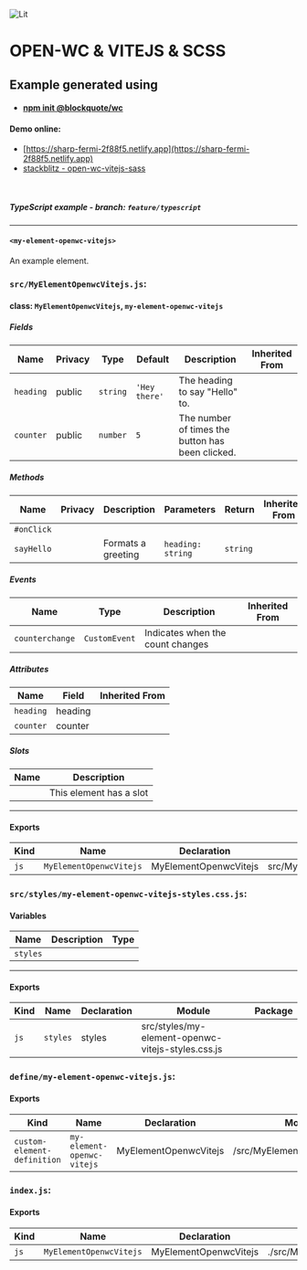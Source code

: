 ![Lit](https://img.shields.io/badge/lit-2.0.0-blue)

# OPEN-WC & VITEJS & SCSS
## Example generated using
- #### [npm init @blockquote/wc](https://github.com/oscarmarina/create-wc)

#### Demo online:
- [https://sharp-fermi-2f88f5.netlify.app](https://sharp-fermi-2f88f5.netlify.app)
- [stackblitz - open-wc-vitejs-sass](https://stackblitz.com/github/oscarmarina/open-wc-vitejs-sass)
<br>

##### TypeScript example - branch: `feature/typescript`
---
#### `<my-element-openwc-vitejs>`

An example element.


### `src/MyElementOpenwcVitejs.js`:

#### class: `MyElementOpenwcVitejs`, `my-element-openwc-vitejs`

##### Fields

| Name      | Privacy | Type     | Default       | Description                                      | Inherited From |
| --------- | ------- | -------- | ------------- | ------------------------------------------------ | -------------- |
| `heading` | public  | `string` | `'Hey there'` | The heading to say "Hello" to.                   |                |
| `counter` | public  | `number` | `5`           | The number of times the button has been clicked. |                |

##### Methods

| Name       | Privacy | Description        | Parameters        | Return   | Inherited From |
| ---------- | ------- | ------------------ | ----------------- | -------- | -------------- |
| `#onClick` |         |                    |                   |          |                |
| `sayHello` |         | Formats a greeting | `heading: string` | `string` |                |

##### Events

| Name            | Type          | Description                      | Inherited From |
| --------------- | ------------- | -------------------------------- | -------------- |
| `counterchange` | `CustomEvent` | Indicates when the count changes |                |

##### Attributes

| Name      | Field   | Inherited From |
| --------- | ------- | -------------- |
| `heading` | heading |                |
| `counter` | counter |                |

##### Slots

| Name | Description             |
| ---- | ----------------------- |
|      | This element has a slot |

<hr/>

#### Exports

| Kind | Name                    | Declaration           | Module                       | Package |
| ---- | ----------------------- | --------------------- | ---------------------------- | ------- |
| `js` | `MyElementOpenwcVitejs` | MyElementOpenwcVitejs | src/MyElementOpenwcVitejs.js |         |

### `src/styles/my-element-openwc-vitejs-styles.css.js`:

#### Variables

| Name     | Description | Type |
| -------- | ----------- | ---- |
| `styles` |             |      |

<hr/>

#### Exports

| Kind | Name     | Declaration | Module                                            | Package |
| ---- | -------- | ----------- | ------------------------------------------------- | ------- |
| `js` | `styles` | styles      | src/styles/my-element-openwc-vitejs-styles.css.js |         |

### `define/my-element-openwc-vitejs.js`:

#### Exports

| Kind                        | Name                       | Declaration           | Module                        | Package |
| --------------------------- | -------------------------- | --------------------- | ----------------------------- | ------- |
| `custom-element-definition` | `my-element-openwc-vitejs` | MyElementOpenwcVitejs | /src/MyElementOpenwcVitejs.js |         |

### `index.js`:

#### Exports

| Kind | Name                    | Declaration           | Module                         | Package |
| ---- | ----------------------- | --------------------- | ------------------------------ | ------- |
| `js` | `MyElementOpenwcVitejs` | MyElementOpenwcVitejs | ./src/MyElementOpenwcVitejs.js |         |
